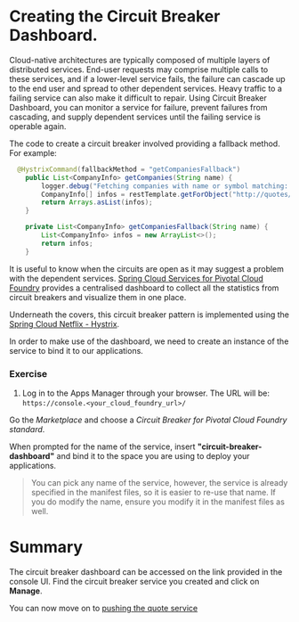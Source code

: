 # Creating the Circuit Breaker Dashboard.

Cloud-native architectures are typically composed of multiple layers of distributed services. End-user requests may comprise multiple calls to these services, and if a lower-level service fails, the failure can cascade up to the end user and spread to other dependent services. Heavy traffic to a failing service can also make it difficult to repair. Using Circuit Breaker Dashboard, you can monitor a service for failure, prevent failures from cascading, and supply dependent services until the failing service is operable again.

The code to create a circuit breaker involved providing a fallback method. For example:

```java
  @HystrixCommand(fallbackMethod = "getCompaniesFallback")
	public List<CompanyInfo> getCompanies(String name) {
		logger.debug("Fetching companies with name or symbol matching: " + name);
		CompanyInfo[] infos = restTemplate.getForObject("http://quotes/company/{name}", CompanyInfo[].class, name);
		return Arrays.asList(infos);
	}

	private List<CompanyInfo> getCompaniesFallback(String name) {
		List<CompanyInfo> infos = new ArrayList<>();
		return infos;
	}
```
It is useful to know when the circuits are open as it may suggest a problem with the dependent services. [Spring Cloud Services for Pivotal Cloud Foundry](https://network.pivotal.io/products/p-spring-cloud-services) provides a centralised dashboard to collect all the statistics from circuit breakers and visualize them in one place.

Underneath the covers, this circuit breaker pattern is implemented using the [Spring Cloud Netflix - Hystrix](http://cloud.spring.io/spring-cloud-netflix/).

In order to make use of the dashboard, we need to create an instance of the service to bind it to our applications.
### Exercise

1. Log in to the Apps Manager through your browser. The URL will be: `https://console.<your_cloud_foundry_url>/`

Go the *Marketplace* and choose a *Circuit Breaker for Pivotal Cloud Foundry standard*.

When prompted for the name of the service, insert **"circuit-breaker-dashboard"** and bind it to the space you are using to deploy your applications.

> You can pick any name of the service, however, the service is already specified in the manifest files, so it is easier to re-use that name. If you do modify the name, ensure you modify it in the manifest files as well.

# Summary

The circuit breaker dashboard can be accessed on the link provided in the console UI. Find the circuit breaker service you created and click on **Manage**.

You can now move on to [pushing the quote service](lab_pushquote.md)

